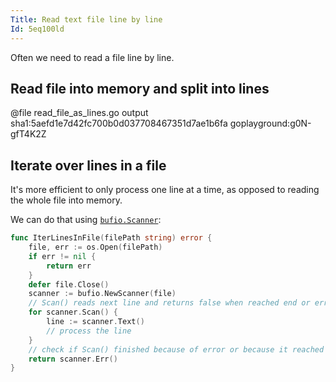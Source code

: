 ```yaml
---
Title: Read text file line by line
Id: 5eq100ld
---
```

Often we need to read a file line by line.

## Read file into memory and split into lines

@file read_file_as_lines.go output sha1:5aefd1e7d42fc700b0d037708467351d7ae1b6fa goplayground:g0N-gfT4K2Z

## Iterate over lines in a file

It's more efficient to only process one line at a time, as opposed to reading the whole file into memory.

We can do that using [`bufio.Scanner`](https://golang.org/pkg/bufio/#Scanner):

```go
func IterLinesInFile(filePath string) error {
    file, err := os.Open(filePath)
    if err != nil {
        return err
    }
    defer file.Close()
    scanner := bufio.NewScanner(file)
    // Scan() reads next line and returns false when reached end or error
    for scanner.Scan() {
        line := scanner.Text()
        // process the line
    }
    // check if Scan() finished because of error or because it reached end of file
    return scanner.Err()
}
```

<!-- version that uses a callback -->

